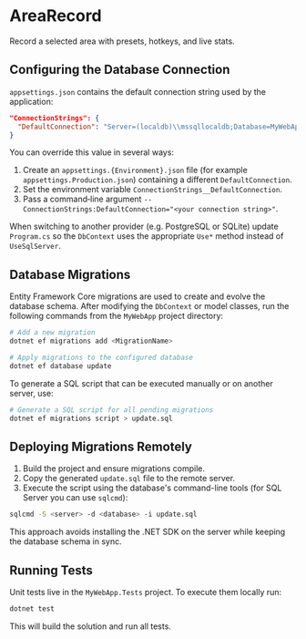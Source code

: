 # AreaRecord
Record a selected area with presets, hotkeys, and live stats.

## Configuring the Database Connection

`appsettings.json` contains the default connection string used by the
application:

```json
"ConnectionStrings": {
  "DefaultConnection": "Server=(localdb)\\mssqllocaldb;Database=MyWebAppDb;Trusted_Connection=True;MultipleActiveResultSets=true"
}
```

You can override this value in several ways:

1. Create an `appsettings.{Environment}.json` file (for example
   `appsettings.Production.json`) containing a different `DefaultConnection`.
2. Set the environment variable `ConnectionStrings__DefaultConnection`.
3. Pass a command‑line argument `--ConnectionStrings:DefaultConnection="<your connection string>"`.

When switching to another provider (e.g. PostgreSQL or SQLite) update
`Program.cs` so the `DbContext` uses the appropriate `Use*` method instead of
`UseSqlServer`.

## Database Migrations

Entity Framework Core migrations are used to create and evolve the database schema. After modifying the `DbContext` or model classes, run the following commands from the `MyWebApp` project directory:

```bash
# Add a new migration
dotnet ef migrations add <MigrationName>

# Apply migrations to the configured database
dotnet ef database update
```

To generate a SQL script that can be executed manually or on another server, use:

```bash
# Generate a SQL script for all pending migrations
dotnet ef migrations script > update.sql
```

## Deploying Migrations Remotely

1. Build the project and ensure migrations compile.
2. Copy the generated `update.sql` file to the remote server.
3. Execute the script using the database's command-line tools (for SQL Server you can use `sqlcmd`):

```bash
sqlcmd -S <server> -d <database> -i update.sql
```

This approach avoids installing the .NET SDK on the server while keeping the database schema in sync.

## Running Tests

Unit tests live in the `MyWebApp.Tests` project. To execute them locally run:

```bash
dotnet test
```

This will build the solution and run all tests.
